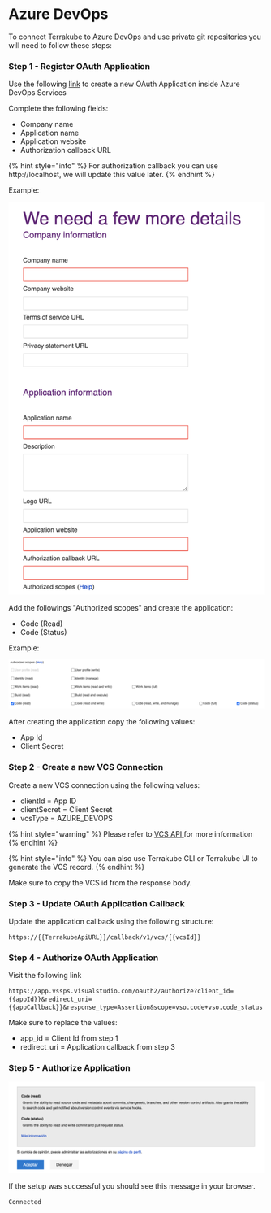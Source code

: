 # Azure DevOps

To connect Terrakube to Azure DevOps and use private git repositories you will need to follow these steps:

### Step 1 - Register OAuth Application

Use the following [link](https://aex.dev.azure.com/app/register?mkt=en-US) to create a new OAuth Application inside Azure DevOps Services

Complete the following fields:

* Company name
* Application name
* Application website
* Authorization callback URL

{% hint style="info" %}
For authorization callback you can use http://localhost, we will update this value later.
{% endhint %}

Example:

![](<../../.gitbook/assets/image (2) (3).png>)

Add the followings "Authorized scopes" and create the application:

* Code (Read)
* Code (Status)

Example:

![](<../../.gitbook/assets/image (5) (1) (1).png>)

After creating the application copy the following values:

* App Id
* Client Secret

### Step 2 - Create a new VCS Connection

Create a new VCS connection using the following values:

* clientId = App ID
* clientSecret = Client Secret
* vcsType = AZURE\_DEVOPS

{% hint style="warning" %}
Please refer to [VCS API ](../../api/methods/vcs.md)for more information
{% endhint %}

{% hint style="info" %}
You can also use Terrakube CLI or Terrakube UI to generate the VCS record.
{% endhint %}

Make sure to copy the VCS id from the response body.

### Step 3 - Update OAuth Application Callback

Update the application callback using the following structure:

```
https://{{TerrakubeApiURL}}/callback/v1/vcs/{{vcsId}}
```

### Step 4 - Authorize OAuth Application

Visit the following link

```
https://app.vssps.visualstudio.com/oauth2/authorize?client_id={{appId}}&redirect_uri={{appCallback}}&response_type=Assertion&scope=vso.code+vso.code_status
```

Make sure to replace the values:

* app\_id = Client Id from step 1
* redirect\_uri = Application callback from step 3

### Step 5 - Authorize Application

![](<../../.gitbook/assets/image (1) (1) (1).png>)

If the setup was successful you should see this message in your browser.

```
Connected 
```
